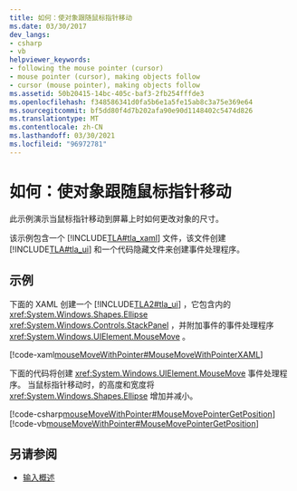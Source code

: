 ```yaml
---
title: 如何：使对象跟随鼠标指针移动
ms.date: 03/30/2017
dev_langs:
- csharp
- vb
helpviewer_keywords:
- following the mouse pointer (cursor)
- mouse pointer (cursor), making objects follow
- cursor (mouse pointer), making objects follow
ms.assetid: 50b20415-14bc-405c-baf3-2fb254fffde3
ms.openlocfilehash: f348586341d0fa5b6e1a5fe15ab8c3a75e369e64
ms.sourcegitcommit: bf5dd80f4d7b202afa90e90d1148402c5474d826
ms.translationtype: MT
ms.contentlocale: zh-CN
ms.lasthandoff: 03/30/2021
ms.locfileid: "96972781"
---
```

# <a name="how-to-make-an-object-follow-the-mouse-pointer"></a>如何：使对象跟随鼠标指针移动
此示例演示当鼠标指针移动到屏幕上时如何更改对象的尺寸。  
  
 该示例包含一个 [!INCLUDE[TLA#tla_xaml](../../../includes/tlasharptla-xaml-md.md)] 文件，该文件创建 [!INCLUDE[TLA#tla_ui](../../../includes/tlasharptla-ui-md.md)] 和一个代码隐藏文件来创建事件处理程序。  
  
## <a name="example"></a>示例  
 下面的 XAML 创建一个 [!INCLUDE[TLA2#tla_ui](../../../includes/tla2sharptla-ui-md.md)] ，它包含内的 <xref:System.Windows.Shapes.Ellipse> <xref:System.Windows.Controls.StackPanel> ，并附加事件的事件处理程序 <xref:System.Windows.UIElement.MouseMove> 。  
  
 [!code-xaml[mouseMoveWithPointer#MouseMoveWithPointerXAML](~/samples/snippets/csharp/VS_Snippets_Wpf/mouseMoveWithPointer/CSharp/Window1.xaml#mousemovewithpointerxaml)]  
  
 下面的代码将创建 <xref:System.Windows.UIElement.MouseMove> 事件处理程序。  当鼠标指针移动时，的高度和宽度将 <xref:System.Windows.Shapes.Ellipse> 增加并减小。  
  
 [!code-csharp[mouseMoveWithPointer#MouseMovePointerGetPosition](~/samples/snippets/csharp/VS_Snippets_Wpf/mouseMoveWithPointer/CSharp/Window1.xaml.cs#mousemovepointergetposition)]
 [!code-vb[mouseMoveWithPointer#MouseMovePointerGetPosition](~/samples/snippets/visualbasic/VS_Snippets_Wpf/mouseMoveWithPointer/VisualBasic/Window1.xaml.vb#mousemovepointergetposition)]  
  
## <a name="see-also"></a>另请参阅

- [输入概述](input-overview.md)
